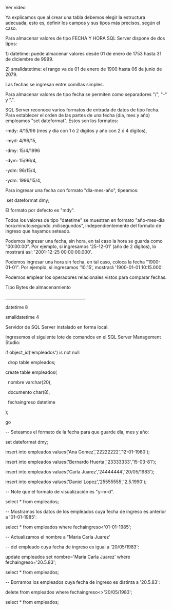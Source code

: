 

Ver video



Ya explicamos que al crear una tabla debemos elegir la estructura adecuada, esto es, definir los campos y sus tipos más precisos, según el caso.



Para almacenar valores de tipo FECHA Y HORA SQL Server dispone de dos tipos:



1\) datetime: puede almacenar valores desde 01 de enero de 1753 hasta 31 de diciembre de 9999.



2\) smalldatetime: el rango va de 01 de enero de 1900 hasta 06 de junio de 2079.



Las fechas se ingresan entre comillas simples.



Para almacenar valores de tipo fecha se permiten como separadores "/", "-" y ".".



SQL Server reconoce varios formatos de entrada de datos de tipo fecha. Para establecer el orden de las partes de una fecha (dia, mes y año) empleamos "set dateformat". Estos son los formatos:



-mdy: 4/15/96 (mes y día con 1 ó 2 dígitos y año con 2 ó 4 dígitos),

-myd: 4/96/15,

-dmy: 15/4/1996

-dym: 15/96/4,

-ydm: 96/15/4,

-ydm: 1996/15/4,

Para ingresar una fecha con formato "día-mes-año", tipeamos:



&nbsp;set dateformat dmy;

El formato por defecto es "mdy".



Todos los valores de tipo "datetime" se muestran en formato "año-mes-día hora:minuto:segundo .milisegundos", independientemente del formato de ingreso que hayamos seteado.



Podemos ingresar una fecha, sin hora, en tal caso la hora se guarda como "00:00:00". Por ejemplo, si ingresamos '25-12-01' (año de 2 dígitos), lo mostrará así: '2001-12-25 00:00:00.000'.



Podemos ingresar una hora sin fecha, en tal caso, coloca la fecha "1900-01-01". Por ejemplo, si ingresamos '10:15', mostrará '1900-01-01 10:15.000'.



Podemos emplear los operadores relacionales vistos para comparar fechas.



Tipo		Bytes de almacenamiento

\_\_\_\_\_\_\_\_\_\_\_\_\_\_\_\_\_\_\_\_\_\_\_\_\_\_\_\_\_\_\_\_\_\_\_\_\_\_\_

datetime	8

smalldatetime	4

Servidor de SQL Server instalado en forma local.

Ingresemos el siguiente lote de comandos en el SQL Server Management Studio:



if object\_id('empleados') is not null

&nbsp; drop table empleados;



create table empleados(

&nbsp; nombre varchar(20),

&nbsp; documento char(8),

&nbsp; fechaingreso datetime

);



go



-- Seteamos el formato de la fecha para que guarde día, mes y año:

set dateformat dmy;



insert into empleados values('Ana Gomez','22222222','12-01-1980');

insert into empleados values('Bernardo Huerta','23333333','15-03-81');

insert into empleados values('Carla Juarez','24444444','20/05/1983');

insert into empleados values('Daniel Lopez','25555555','2.5.1990');



-- Note que el formato de visualización es "y-m-d".

select \* from empleados;



-- Mostramos los datos de los empleados cuya fecha de ingreso es anterior a '01-01-1985':

select \* from empleados where fechaingreso<'01-01-1985';



-- Actualizamos el nombre a "Maria Carla Juarez' 

-- del empleado cuya fecha de ingreso es igual a '20/05/1983':

update empleados set nombre='Maria Carla Juarez' where fechaingreso='20.5.83';



select \* from empleados;



-- Borramos los empleados cuya fecha de ingreso es distinta a '20.5.83':

delete from empleados where fechaingreso<>'20/05/1983';



select \* from empleados;

